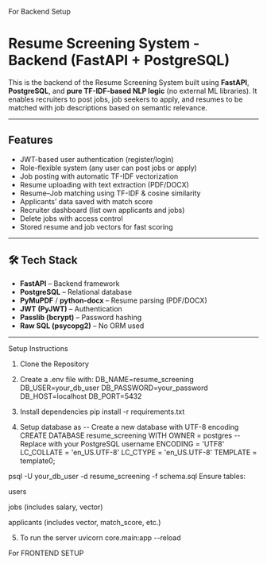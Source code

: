 For Backend Setup
#  Resume Screening System - Backend (FastAPI + PostgreSQL)

This is the backend of the Resume Screening System built using **FastAPI**, **PostgreSQL**, and **pure TF-IDF-based NLP logic** (no external ML libraries). It enables recruiters to post jobs, 
job seekers to apply, and resumes to be matched with job descriptions based on semantic relevance.

---

##  Features

-  JWT-based user authentication (register/login)
-  Role-flexible system (any user can post jobs or apply)
-  Job posting with automatic TF-IDF vectorization
-  Resume uploading with text extraction (PDF/DOCX)
-  Resume–Job matching using TF-IDF & cosine similarity
-  Applicants’ data saved with match score
-  Recruiter dashboard (list own applicants and jobs)
-  Delete jobs with access control
-  Stored resume and job vectors for fast scoring

---

## 🛠 Tech Stack

- **FastAPI** – Backend framework
- **PostgreSQL** – Relational database
- **PyMuPDF** / **python-docx** – Resume parsing (PDF/DOCX)
- **JWT (PyJWT)** – Authentication
- **Passlib (bcrypt)** – Password hashing
- **Raw SQL (psycopg2)** – No ORM used

---
Setup Instructions

 1. Clone the Repository
 2. Create a .env file with:
DB_NAME=resume_screening
DB_USER=your_db_user
DB_PASSWORD=your_password
DB_HOST=localhost
DB_PORT=5432

3. Install dependencies
pip install -r requirements.txt

4. Setup database as
-- Create a new database with UTF-8 encoding
CREATE DATABASE resume_screening
WITH 
    OWNER = postgres -- Replace with your PostgreSQL username
    ENCODING = 'UTF8'
    LC_COLLATE = 'en_US.UTF-8'
    LC_CTYPE = 'en_US.UTF-8'
    TEMPLATE = template0;

psql -U your_db_user -d resume_screening -f schema.sql
Ensure tables:

users

jobs (includes salary, vector)

applicants (includes vector, match_score, etc.)


5. To run the server
uvicorn core.main:app --reload



 
For FRONTEND SETUP